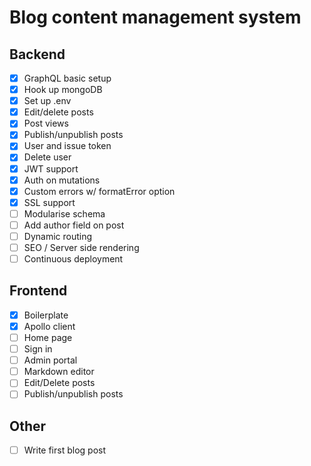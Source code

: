 # Blog content management system

## Backend
- [X] GraphQL basic setup
- [X] Hook up mongoDB
- [X] Set up .env
- [X] Edit/delete posts
- [X] Post views
- [X] Publish/unpublish posts
- [X] User and issue token
- [X] Delete user
- [X] JWT support
- [X] Auth on mutations
- [X] Custom errors w/ formatError option
- [X] SSL support
- [ ] Modularise schema
- [ ] Add author field on post
- [ ] Dynamic routing
- [ ] SEO / Server side rendering
- [ ] Continuous deployment

## Frontend
- [X] Boilerplate
- [X] Apollo client
- [ ] Home page
- [ ] Sign in
- [ ] Admin portal
- [ ] Markdown editor
- [ ] Edit/Delete posts
- [ ] Publish/unpublish posts

## Other
- [ ] Write first blog post
